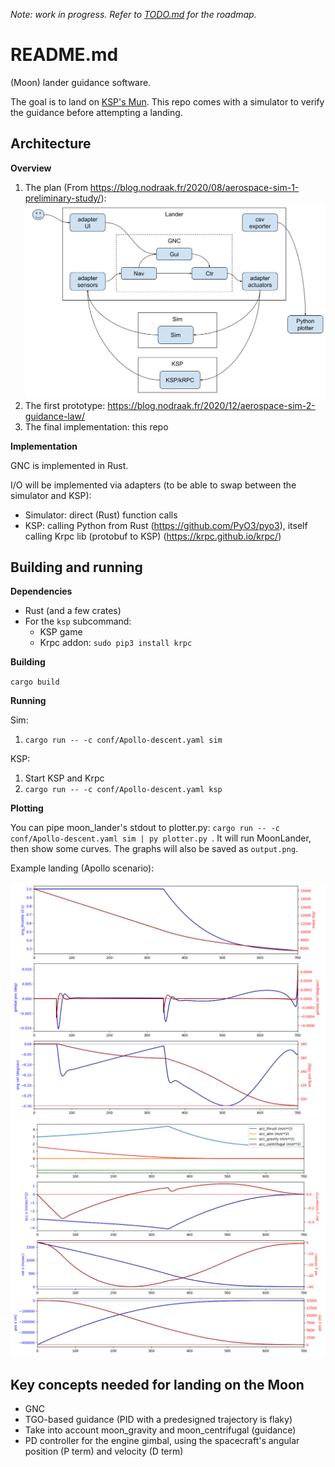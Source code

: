 *Note: work in progress. Refer to [TODO.md](TODO.md) for the roadmap.*

# README.md

(Moon) lander guidance software.

The goal is to land on [KSP's Mun](https://wiki.kerbalspaceprogram.com/wiki/Mun).
This repo comes with a simulator to verify the guidance before attempting a landing.

## Architecture

**Overview**

1. The plan (From https://blog.nodraak.fr/2020/08/aerospace-sim-1-preliminary-study/): ![](docs/images/Architecture.svg)
2. The first prototype: <https://blog.nodraak.fr/2020/12/aerospace-sim-2-guidance-law/>
3. The final implementation: this repo

**Implementation**

GNC is implemented in Rust.

I/O will be implemented via adapters (to be able to swap between the simulator and KSP):

* Simulator: direct (Rust) function calls
* KSP: calling Python from Rust (https://github.com/PyO3/pyo3), itself calling Krpc lib (protobuf to KSP) (https://krpc.github.io/krpc/)

## Building and running

**Dependencies**

* Rust (and a few crates)
* For the `ksp` subcommand:
    * KSP game
    * Krpc addon: `sudo pip3 install krpc`

**Building**

`cargo build`

**Running**

Sim:

1. `cargo run -- -c conf/Apollo-descent.yaml sim`

KSP:

1. Start KSP and Krpc
2. `cargo run -- -c conf/Apollo-descent.yaml ksp`

**Plotting**

You can pipe moon_lander's stdout to plotter.py: `cargo run -- -c conf/Apollo-descent.yaml sim | py plotter.py `.
It will run MoonLander, then show some curves.
The graphs will also be saved as `output.png`.

Example landing (Apollo scenario):

![](docs/images/plot_ctr_ang.png)
![](docs/images/plot_nav.png)

## Key concepts needed for landing on the Moon

* GNC
* TGO-based guidance (PID with a predesigned trajectory is flaky)
* Take into account moon_gravity and moon_centrifugal (guidance)
* PD controller for the engine gimbal, using the spacecraft's angular position (P term) and velocity (D term)
